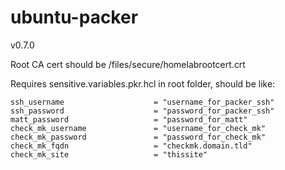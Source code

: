 # ubuntu-packer

v0.7.0

Root CA cert should be /files/secure/homelabrootcert.crt

Requires sensitive.variables.pkr.hcl in root folder, should be like:

```
ssh_username                    = "username_for_packer_ssh"
ssh_password                    = "password_for_packer_ssh"
matt_password                   = "password_for_matt"
check_mk_username               = "username_for_check_mk"
check_mk_password               = "password_for_check_mk"
check_mk_fqdn                   = "checkmk.domain.tld"
check_mk_site                   = "thissite"
```
 